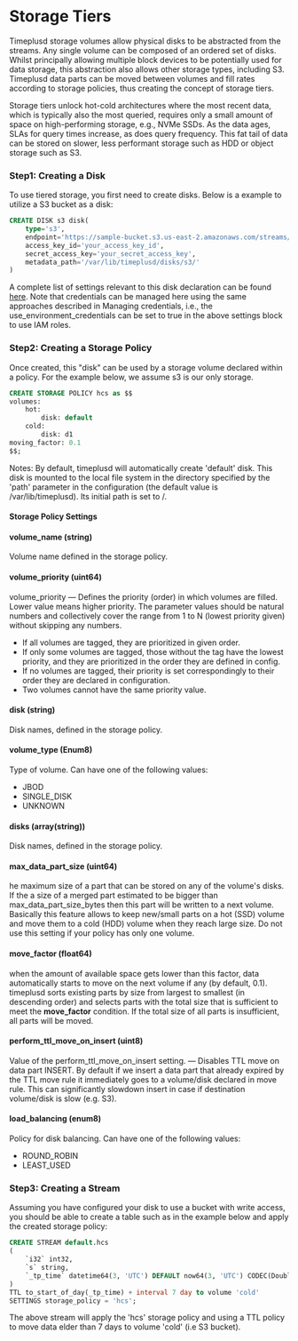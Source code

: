 # Storage Tiers

Timeplusd storage volumes allow physical disks to be abstracted from the streams. Any single volume can be composed of an ordered set of disks. Whilst principally allowing multiple block devices to be potentially used for data storage, this abstraction also allows other storage types, including S3. Timeplusd data parts can be moved between volumes and fill rates according to storage policies, thus creating the concept of storage tiers.

Storage tiers unlock hot-cold architectures where the most recent data, which is typically also the most queried, requires only a small amount of space on high-performing storage, e.g., NVMe SSDs. As the data ages, SLAs for query times increase, as does query frequency. This fat tail of data can be stored on slower, less performant storage such as HDD or object storage such as S3.

### Step1: Creating a Disk

To use tiered storage, you first need to create disks. Below is a example to utilize a S3 bucket as a disk:

```SQL
CREATE DISK s3 disk(
    type='s3',
    endpoint='https://sample-bucket.s3.us-east-2.amazonaws.com/streams/',
    access_key_id='your_access_key_id',
    secret_access_key='your_secret_access_key',
    metadata_path='/var/lib/timeplusd/disks/s3/'
)
```

A complete list of settings relevant to this disk declaration can be found [here](s3-external.md#ddl-settings). Note that credentials can be managed here using the same approaches described in Managing credentials, i.e., the use_environment_credentials can be set to true in the above settings block to use IAM roles.

### Step2: Creating a Storage Policy

Once created, this "disk" can be used by a storage volume declared within a policy. For the example below, we assume s3 is our only storage. 

```SQL
CREATE STORAGE POLICY hcs as $$
volumes:
    hot:
        disk: default
    cold:
        disk: d1
moving_factor: 0.1            
$$;
```

Notes: By default, timeplusd will automatically create 'default' disk. This disk is mounted to the local file system in the directory specified by the 'path' parameter in the configuration (the default value is /var/lib/timeplusd). Its initial path is set to /.

#### Storage Policy Settings

#### volume_name (string)
Volume name defined in the storage policy.

#### volume_priority (uint64) 
volume_priority — Defines the priority (order) in which volumes are filled. Lower value means higher priority. The parameter values should be natural numbers and collectively cover the range from 1 to N (lowest priority given) without skipping any numbers.
* If all volumes are tagged, they are prioritized in given order.
* If only some volumes are tagged, those without the tag have the lowest priority, and they are prioritized in the order they are defined in config.
* If no volumes are tagged, their priority is set correspondingly to their order they are declared in configuration.
* Two volumes cannot have the same priority value.

#### disk (string)
Disk names, defined in the storage policy.

#### volume_type (Enum8)
Type of volume. Can have one of the following values:
* JBOD
* SINGLE_DISK
* UNKNOWN

#### disks (array(string))
Disk names, defined in the storage policy.

#### max_data_part_size (uint64) 
he maximum size of a part that can be stored on any of the volume's disks. If the a size of a merged part estimated to be bigger than max_data_part_size_bytes then this part will be written to a next volume. Basically this feature allows to keep new/small parts on a hot (SSD) volume and move them to a cold (HDD) volume when they reach large size. Do not use this setting if your policy has only one volume.

#### move_factor (float64)
when the amount of available space gets lower than this factor, data automatically starts to move on the next volume if any (by default, 0.1). timeplusd sorts existing parts by size from largest to smallest (in descending order) and selects parts with the total size that is sufficient to meet the **move_factor** condition. If the total size of all parts is insufficient, all parts will be moved.

#### perform_ttl_move_on_insert (uint8)
Value of the perform_ttl_move_on_insert setting. — Disables TTL move on data part INSERT. By default if we insert a data part that already expired by the TTL move rule it immediately goes to a volume/disk declared in move rule. This can significantly slowdown insert in case if destination volume/disk is slow (e.g. S3).

#### load_balancing (enum8)
Policy for disk balancing. Can have one of the following values:
* ROUND_ROBIN
* LEAST_USED

### Step3: Creating a Stream

Assuming you have configured your disk to use a bucket with write access, you should be able to create a table such as in the example below and apply the created storage policy:

```SQL
CREATE STREAM default.hcs
(
    `i32` int32,
    `s` string,
    `_tp_time` datetime64(3, 'UTC') DEFAULT now64(3, 'UTC') CODEC(DoubleDelta, LZ4)
)
TTL to_start_of_day(_tp_time) + interval 7 day to volume 'cold'
SETTINGS storage_policy = 'hcs';
```

The above stream will apply the 'hcs' storage policy and using a TTL policy to move data elder than 7 days to volume 'cold' (i.e S3 bucket).
